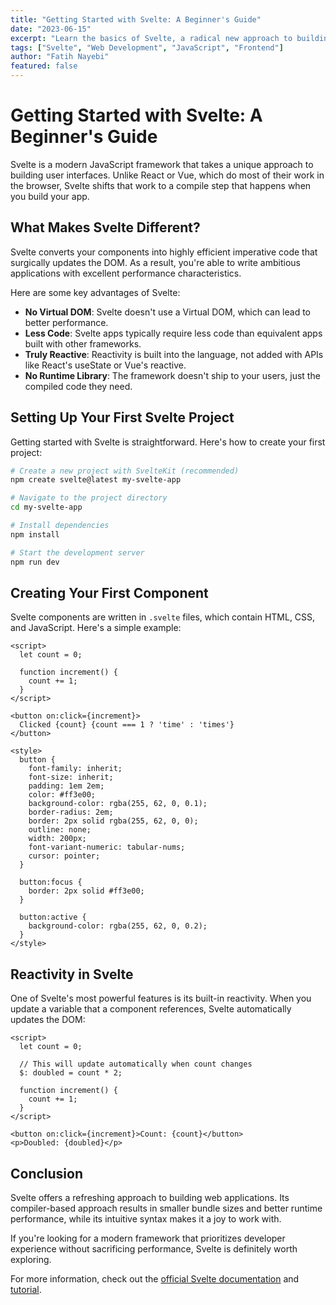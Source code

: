 ```yaml
---
title: "Getting Started with Svelte: A Beginner's Guide"
date: "2023-06-15"
excerpt: "Learn the basics of Svelte, a radical new approach to building user interfaces that offers a refreshing alternative to React and Vue."
tags: ["Svelte", "Web Development", "JavaScript", "Frontend"]
author: "Fatih Nayebi"
featured: false
---
```


# Getting Started with Svelte: A Beginner's Guide

Svelte is a modern JavaScript framework that takes a unique approach to building user interfaces. Unlike React or Vue, which do most of their work in the browser, Svelte shifts that work to a compile step that happens when you build your app.

## What Makes Svelte Different?

Svelte converts your components into highly efficient imperative code that surgically updates the DOM. As a result, you're able to write ambitious applications with excellent performance characteristics.

Here are some key advantages of Svelte:

- **No Virtual DOM**: Svelte doesn't use a Virtual DOM, which can lead to better performance.
- **Less Code**: Svelte apps typically require less code than equivalent apps built with other frameworks.
- **Truly Reactive**: Reactivity is built into the language, not added with APIs like React's useState or Vue's reactive.
- **No Runtime Library**: The framework doesn't ship to your users, just the compiled code they need.

## Setting Up Your First Svelte Project

Getting started with Svelte is straightforward. Here's how to create your first project:

```bash
# Create a new project with SvelteKit (recommended)
npm create svelte@latest my-svelte-app

# Navigate to the project directory
cd my-svelte-app

# Install dependencies
npm install

# Start the development server
npm run dev
```

## Creating Your First Component

Svelte components are written in `.svelte` files, which contain HTML, CSS, and JavaScript. Here's a simple example:

```svelte
<script>
  let count = 0;
  
  function increment() {
    count += 1;
  }
</script>

<button on:click={increment}>
  Clicked {count} {count === 1 ? 'time' : 'times'}
</button>

<style>
  button {
    font-family: inherit;
    font-size: inherit;
    padding: 1em 2em;
    color: #ff3e00;
    background-color: rgba(255, 62, 0, 0.1);
    border-radius: 2em;
    border: 2px solid rgba(255, 62, 0, 0);
    outline: none;
    width: 200px;
    font-variant-numeric: tabular-nums;
    cursor: pointer;
  }
  
  button:focus {
    border: 2px solid #ff3e00;
  }
  
  button:active {
    background-color: rgba(255, 62, 0, 0.2);
  }
</style>
```

## Reactivity in Svelte

One of Svelte's most powerful features is its built-in reactivity. When you update a variable that a component references, Svelte automatically updates the DOM:

```svelte
<script>
  let count = 0;
  
  // This will update automatically when count changes
  $: doubled = count * 2;
  
  function increment() {
    count += 1;
  }
</script>

<button on:click={increment}>Count: {count}</button>
<p>Doubled: {doubled}</p>
```

## Conclusion

Svelte offers a refreshing approach to building web applications. Its compiler-based approach results in smaller bundle sizes and better runtime performance, while its intuitive syntax makes it a joy to work with.

If you're looking for a modern framework that prioritizes developer experience without sacrificing performance, Svelte is definitely worth exploring.

For more information, check out the [official Svelte documentation](https://svelte.dev/docs) and [tutorial](https://svelte.dev/tutorial). 